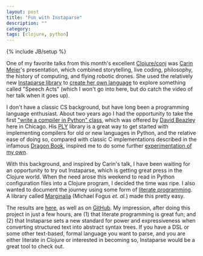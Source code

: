 ```yaml
---
layout: post
title: "Fun with Instaparse"
description: ""
category: 
tags: [clojure, python]
---
```

{% include JB/setup %}

One of my favorite talks from this month's excellent
[Clojure/conj](http://clojure-conj.org/) was [Carin
Meier](http://gigasquid.github.io/)'s presentation, which combined
storytelling, live coding, philosophy, the history of computing, and
flying robotic drones. She used the relatively new [Instaparse
library](https://github.com/Engelberg/instaparse) to [create her own
language](http://gigasquidsoftware.com/wordpress/?p=689) to explore
something called "Speech Acts" (which I won't go into here, but do
catch the video of her talk when it goes up).

I don't have a classic CS background, but have long been a programming
language enthusiast. About two years ago I had the opportunity to take
the first ["write a compiler in Python"
class](http://dabeaz.blogspot.com/2012/01/compiler-experiment-begins.html), which was
offered by [David Beazley](http://dabeaz.com) here in Chicago. His
[PLY](http://www.dabeaz.com/ply/index.html) library is a great way to
get started with implementing compilers for old or new languages in
Python, and the relative ease of doing so, compared with classic C
implementations described in the infamous [Dragon
Book](http://www.amazon.com/Compilers-Principles-Techniques-Alfred-Aho/dp/0201100886),
inspired me to do some further [experimentation of my
own](https://github.com/eigenhombre/PyClojure).

With this background, and inspired by Carin's talk, I have been
waiting for an opportunity to try out Instaparse, which is getting
great press in the Clojure world. When the need arose this weekend to
read in Python configuration files into a Clojure program, I decided
the time was ripe. I also wanted to document the journey using some
form of [literate
programming](http://en.wikipedia.org/wiki/Literate_programming). A
library called [Marginalia](https://github.com/gdeer81/marginalia)
(Michael Fogus *et. al.*) made this pretty easy.

The results are
[here](http://eigenhombre.com/semi-literate-programming/parsepy.html),
as well as on [GitHub](https://github.com/eigenhombre/parsepy). My
impression, after doing this project in just a few hours, are (1) that
literate programming is great fun; and (2) that Instaparse sets a new
standard for power and expressiveness when converting structured text
into abstract syntax trees. If you have a DSL or some other
text-based, formal language you want to parse, and you are either
literate in Clojure or interested in becoming so, Instaparse would be
a great tool to check out.
